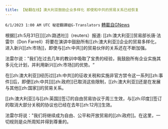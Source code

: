 ```yaml
---
title: 【秘翻在线】澳大利亚鼓励企业多样化 即使和中共的贸易关系已经恢复
---
```

`6/1/2023 1:00 AM UTC 秘密翻譯組G-Translators` [轉載自GNews](https://gnews.org/articles/1347474)

         

根据[[zh:5月31日]][[zh:路透社]]（reuters）报道:  [[zh:澳大利亚]]贸易部长唐·法雷尔（Don Farrell）将要在演讲中鼓励所有[[zh:澳大利亚]]企业的贸易多样化，进入新兴[[zh:市场]]，即使与[[zh:中共]]的贸易伙伴的关系还在不断加强。

法雷尔说："我们在过去几年的教训中吸取了宝贵的经验，我鼓励所有企业实施其多元化计划，并利用新兴[[zh:市场]]的优势。“

在[[zh:澳大利亚]]经历过[[zh:中共]]的征收关税和实施非官方禁令这一系列[[zh:事件]]后，即便[[zh:中共]][[zh:政府]]已取消这些限制，[[zh:澳大利亚]]还是在发展与其他[[zh:国家]]的贸易关系。

[[zh:澳大利亚]]与[[zh:英国]]签订的自由贸易协议于周三生效，与[[zh:印度]]签订的取消大部分关税的协议也已经在去年[[zh:12月]]生效。

法雷尔将说："我们将继续成为自由、公平和开放贸易的[[zh:政府]]。在这里，一切规则是众所周知并得到尊重的。
